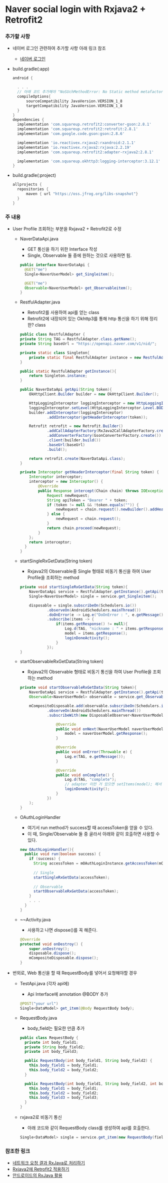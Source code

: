 # Naver social login with Rxjava2 + Retrofit2


### 추가할 사항
* 네이버 로그인 관련하여 추가할 사항 아래 링크 참조
  * [네이버 로그인](https://github.com/Banlim/implement_social_login/blob/main/naver_login/README.md)
  
* build.gradle(:app)
  ~~~gradle
  android {
  
    . . .
    // 아래 코드 추가해야 "NoSUchMethodError: No Static method metafactory" 에러 
    compileOptions{
        sourceCompatibility JavaVersion.VERSION_1_8
        targetCompatibility JavaVersion.VERSION_1_8
    }
  }
  dependencies {
    implementation 'com.squareup.retrofit2:converter-gson:2.8.1'
    implementation 'com.squareup.retrofit2:retrofit:2.8.1'
    implementation 'com.google.code.gson:gson:2.8.6'

    implementation 'io.reactivex.rxjava2:rxandroid:2.1.1'
    implementation 'io.reactivex.rxjava2:rxjava:2.2.19'
    implementation 'com.squareup.retrofit2:adapter-rxjava2:2.8.1'

    implementation 'com.squareup.okhttp3:logging-interceptor:3.12.1'
  }
  ~~~
  
* build.gradle(:project)
  ~~~gradle
  allprojects {
    repositories {
        maven { url "https://oss.jfrog.org/libs-snapshot"}
    }
  }
  ~~~
  
  
### 주 내용

* User Profile 조회하는 부분을 Rxjava2 + Retrofit2로 수정
  * NaverDataApi.java
    * GET 통신을 하기 위한 Interface 작성
    * Single, Observable 둘 중에 원하는 것으로 사용하면 됨.
    ~~~java
    public interface NaverDataApi {
      @GET("me")
      Single<NaverUserModel> get_Singleitem();

      @GET("me")
      Observable<NaverUserModel> get_Observableitem();
    }
    ~~~
  
  * RestfulAdapter.java
    * Retrofit2를 사용하여 api를 얻는 class
    * Retrofit2에 내장되어 있는 Okhttp3를 통해 http 통신을 하기 위해 정리한? class
    ~~~java
    public class RestfulAdapter {
    private String TAG = RestfulAdapter.class.getName();
    private String baseUrl = "https://openapi.naver.com/v1/nid/";

    private static class Singleton{
        private static final RestfulAdapter instance = new RestfulAdapter();
    }

    public static RestfulAdapter getInstance(){
        return Singleton.instance;
    }

    public NaverDataApi getApi(String token){
        OkHttpClient.Builder builder = new OkHttpClient.Builder();

        HttpLoggingInterceptor loggingInterceptor = new HttpLoggingInterceptor();
        loggingInterceptor.setLevel(HttpLoggingInterceptor.Level.BODY);
        builder.addInterceptor(loggingInterceptor)
                .addInterceptor(getHeaderInterceptor(token));

        Retrofit retrofit = new Retrofit.Builder()
                .addCallAdapterFactory(RxJava2CallAdapterFactory.create())
                .addConverterFactory(GsonConverterFactory.create())
                .client(builder.build())
                .baseUrl(baseUrl)
                .build();

        return retrofit.create(NaverDataApi.class);
    }

    private Interceptor getHeaderInterceptor(final String token) {
        Interceptor interceptor;
        interceptor = new Interceptor() {
            @Override
            public Response intercept(Chain chain) throws IOException {
                Request newRequest;
                String apiToken = "Bearer " + token;
                if (token != null && !token.equals("")) {
                    newRequest = chain.request().newBuilder().addHeader("Authorization", apiToken).build();
                } else {
                    newRequest = chain.request();
                }
                return chain.proceed(newRequest);
            }
        };
        return interceptor;
      }
    }
    ~~~
    
  * startSingleRxGetData(String token)
    * Rxjava2의 Observable중 Single 형태로 비동기 통신을 하여 User Profile을 조회하는 method
    ~~~java
    private void startSingleRxGetData(String token){
        NaverDataApi service = RestfulAdapter.getInstance().getApi(token);
        Single<NaverUserModel> single = service.get_Singleitem();

        disposable = single.subscribeOn(Schedulers.io())
                .observeOn(AndroidSchedulers.mainThread())
                .doOnError(e -> Log.e("DoOnError : ", e.getMessage()))
                .subscribe(items -> {
                    if(items.getResponse() != null){
                        Log.d(TAG, "nickname : " + items.getResponse().getNickname());
                        model = items.getResponse();
                        loginDoneActivity();
                    }
                });
    }
    ~~~
    
  * startObservableRxGetData(String token)
    * Rxjava2의 Observable 형태로 비동기 통신을 하여 User Profile을 조회하는 method
    ~~~java
    private void startObservableRxGetData(String token){
        NaverDataApi service = RestfulAdapter.getInstance().getApi(token);
        Observable<NaverUserModel> observable = service.get_Observableitem();

        mCompositeDisposable.add(observable.subscribeOn(Schedulers.io())
                .observeOn(AndroidSchedulers.mainThread())
                .subscribeWith(new DisposableObserver<NaverUserModel>(){

                    @Override
                    public void onNext(NaverUserModel naverUserModel) {
                        model = naverUserModel.getResponse();
                    }

                    @Override
                    public void onError(Throwable e) {
                        Log.e(TAG, e.getMessage());
                    }

                    @Override
                    public void onComplete() {
                        Log.d(TAG, "complete");
                        // adapter 이런 거 있으면 setItems(model); 해서 사용
                        loginDoneActivity();
                    }
                })
        );
    }
    ~~~
  
  * OAuthLoginHandler
    * 여기서 run method가 success할 때 accessToken을 얻을 수 있다.
    * 이 때, Single/Observable 둘 중 골라서 아래와 같이 호출하면 사용할 수 있다.
    ~~~java
    new OAuthLoginHandler(){
      public void run(boolean success) {
        if (success) {
          String accessToken = mOAuthLoginInstance.getAccessToken(mContext);
        
          // Single
          startSingleRxGetData(accessToken);
        
          // Observable
          startObservableRxGetData(accessToken);
        }
        . . .
      }
    }
    ~~~
    
  * ~~Activity.java
    * 사용하고 나면 dispose()를 꼭 해준다.
    ~~~java
    @Override
    protected void onDestroy() {
        super.onDestroy();
        disposable.dispose();
        mCompositeDisposable.dispose();
    }
    ~~~

* 번외로, Web 통신을 할 때 RequestBody를 넣어서 요청해야할 경우
  * TestApi.java (각자 api에)
    * Api Interface에 annotation @BODY 추가
    ~~~java
    @POST("your url")
    Single<DataModel> get_item(@Body RequestBody body);
    ~~~
    
  * RequestBody.java
    * body_field는 필요한 만큼 추가
    ~~~java
    public class RequestBody {
      private int body_field1;
      private String body_field2;
      private int body_field3;

      public RequestBody(int body_field1, String body_field2) {
        this.body_field1 = body_field1;
        this.body_field2 = body_field2;
      }

      public RequestBody(int body_field1, String body_field2, int body_field3) {
        this.body_field1 = body_field1;
        this.body_field2 = body_field2;
        this.body_field3 = body_field3;
      }
    }
    ~~~
  * rxjava2로 비동기 통신
    * 아래 코드와 같이 RequestBody class를 생성하여 api를 호출한다.
    ~~~java
    Single<DataModel> single = service.get_item(new RequestBody(field1, field2, field3));
    ~~~
    
### 참조한 링크
  * [네트워크 요청 결과 RxJava로 처리하기](https://eclipse-owl.tistory.com/24)
  * [Rxjava2에 Retrofit2 적용하기](https://poqw.github.io/RxJava2_3/)
  * [안드로이드의 RxJava 활용](https://beomseok95.tistory.com/59)
